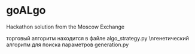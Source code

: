 # goALgo
Hackathon solution from the Moscow Exchange

торговый алгоритм находится в файле algo_strategy.py
\nгенетический алгоритм для поиска параметров generation.py
